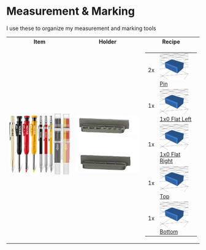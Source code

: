 # Measurement & Marking

I use these to organize my measurement and marking tools

<table>
  <tr>
    <th>Item</th>
    <th>Holder</th>
    <th>Recipe</th>
  </tr>
  <tr>
    <td>
      <a href="https://amzn.to/3VpAreI">
        <img src="pencils.jpg" alt="Pencil Set" width="400"/>
      </a>
    </td>
    <td>
      <img src="pencilholdermodel.png" alt="Pencil Set" width="400"/>
    </td>
    <td>
      <table>
        <tr>
          <td>2x</td>
          <td>
            <a href="../DDD/4x10x8mm%20Pin.stl">
              <img src="../DDD/pin.png" width="75"/>
              Pin
            </a>
          </td>
        </tr>
        <tr>
          <td>1x</td>
          <td>
            <a href="../DDD/FlatSides/1x0%20%20Flat%20Left.stl">
              <img src="../DDD/pin.png" width="75"/>
              1x0 Flat Left
            </a>
          </td>
        </tr>
        <tr>
          <td>1x</td>
          <td>
            <a href="../DDD/FlatSides/1x0%20%20Flat%20Right.stl">
              <img src="../DDD/pin.png" width="75"/>
              1x0 Flat Right
            </a>
          </td>
        </tr>
        <tr>
          <td>1x</td>
          <td>
            <a href="./Pen%20Holder%20Top.stl">
              <img src="../DDD/pin.png" width="75"/>
              Top
            </a>
          </td>
        </tr>
        <tr>
          <td>1x</td>
          <td>
            <a href="./Pen%20Holder%20Bottom.stl">
              <img src="../DDD/pin.png" width="75"/>
              Bottom
            </a>
          </td>
        </tr>
      </table>
    </td>
  </tr>
</table>
